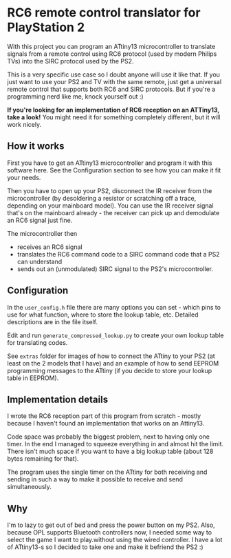 # RC6 remote control translator for PlayStation 2
With this project you can program an ATtiny13 microcontroller to translate signals from a remote control using RC6 protocol (used by modern Philips TVs) into the SIRC protocol used by the PS2.

This is a very specific use case so I doubt anyone will use it like that. If you just want to use your PS2 and TV with the same remote, just get a universal remote control that supports both RC6 and SIRC protocols. But if you're a programming nerd like me, knock yourself out :)

**If you're looking for an implementation of RC6 reception on an ATTiny13, take a look!** You might need it for something completely different, but it will work nicely.

## How it works
First you have to get an ATtiny13 microcontroller and program it with this software here. See the Configuration section to see how you can make it fit your needs.

Then you have to open up your PS2, disconnect the IR receiver from the microcontroller (by desoldering a resistor or scratching off a trace, depending on your mainboard model). You can use the IR receiver signal that's on the mainboard already - the receiver can pick up and demodulate an RC6 signal just fine.

The microcontroller then
* receives an RC6 signal
* translates the RC6 command code to a SIRC command code that a PS2 can understand
* sends out an (unmodulated) SIRC signal to the PS2's microcontroller.

## Configuration
In the `user_config.h` file there are many options you can set - which pins to use for what function, where to store the lookup table, etc. Detailed descriptions are in the file itself.

Edit and run `generate_compressed_lookup.py` to create your own lookup table for translating codes.

See `extras` folder for images of how to connect the ATtiny to your PS2 (at least on the 2 models that I have) and an example of how to send EEPROM programming messages to the ATtiny (if you decide to store your lookup table in EEPROM).

## Implementation details
I wrote the RC6 reception part of this program from scratch - mostly because I haven't found an implementation that works on an Attiny13.

Code space was probably the biggest problem, next to having only one timer. In the end I managed to squeeze everything in and almost hit the limit. There isn't much space if you want to have a big lookup table (about 128 bytes remaining for that).

The program uses the single timer on the ATtiny for both receiving and sending in such a way to make it possible to receive and send simultaneously.

## Why
I'm to lazy to get out of bed and press the power button on my PS2. Also, because OPL supports Bluetooth controllers now, I needed some way to select the game I want to play.without using the wired controller. I have a lot of ATtiny13-s so I decided to take one and make it befriend the PS2 :)

